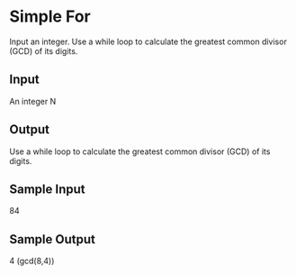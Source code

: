 # Simple For

Input an integer. Use a while loop to calculate the greatest common divisor (GCD) of its digits.


## Input
An integer N

## Output
Use a while loop to calculate the greatest common divisor (GCD) of its digits.

## Sample Input
84

## Sample Output
4 (gcd(8,4))

